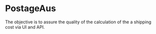 # PostageAus
The objective is to assure the quality of the calculation of the a shipping cost via UI and API.
